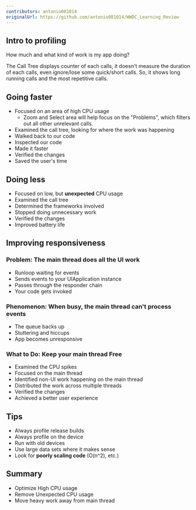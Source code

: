 ```yaml
---
contributors: antonio081014
originalUrl: https://github.com/antonio081014/WWDC_Learning_Review
---
```


## Intro to profiling

How much and what kind of work is my app doing?

The Call Tree displays counter of each calls, it doesn't measure the duration of each calls, even ignore/lose some quick/short calls. So, it shows long running calls and the most repetitive calls.

## Going faster

- Focused on an area of high CPU usage
  - Zoom and Select area will help focus on the "Problems", which filters out all other unrelevant calls.
- Examined the call tree, looking for where the work was happening
- Walked back to our code
- Inspected our code
- Made it faster
- Verified the changes
- Saved the user's time

## Doing less

- Focused on low, but __unexpected__ CPU usage
- Examined the call tree
- Determined the frameworks involved
- Stopped doing unnecessary work
- Verified the changes
- Improved battery life

## Improving responsiveness

### Problem: The main thread does all the UI work
- Runloop waiting for events
- Sends events to your UIApplication instance
- Passes through the responder chain
- Your code gets invoked

### Phenomenon: When busy, the main thread can't process events

- The queue backs up
- Stuttering and hiccups
- App becomes unresponsive

### What to Do: Keep your main thread Free

- Examined the CPU spikes
- Focused on the main thread
- Identified non-UI work happening on the main thread
- Distributed the work across multiple threads
- Verified the changes
- Achieved a better user experience

## Tips

- Always profile release builds
- Always profile on the device
- Run with old devices
- Use large data sets where it makes sense
- Look for **poorly scaling code** (O(n^2), etc.)

## Summary

- Optimize High CPU usage
- Remove Unexpected CPU usage
- Move heavy work away from main thread

